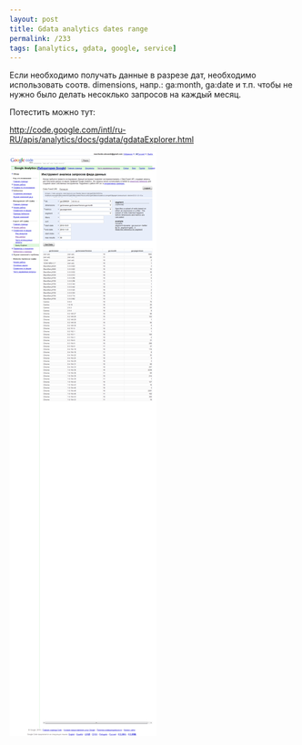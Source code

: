 ```yaml
---
layout: post
title: Gdata analytics dates range
permalink: /233
tags: [analytics, gdata, google, service]
---
```


Если необходимо получать данные в разрезе дат, необходимо использовать соотв.  dimensions, напр.: ga:month, ga:date и т.п. чтобы не нужно было делать несоклько запросов на каждый месяц.

Потестить можно тут:

http://code.google.com/intl/ru-RU/apis/analytics/docs/gdata/gdataExplorer.html

![screenshot](/images/wp/11.png)
